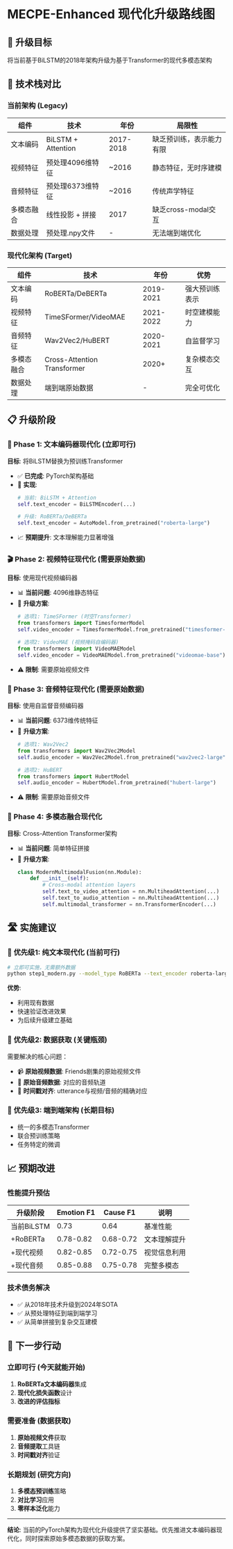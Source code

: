 # MECPE-Enhanced 现代化升级路线图

## 🎯 升级目标
将当前基于BiLSTM的2018年架构升级为基于Transformer的现代多模态架构

## 🔄 技术栈对比

### 当前架构 (Legacy)
| 组件 | 技术 | 年份 | 局限性 |
|------|------|------|---------|
| 文本编码 | BiLSTM + Attention | 2017-2018 | 缺乏预训练，表示能力有限 |
| 视频特征 | 预处理4096维特征 | ~2016 | 静态特征，无时序建模 |
| 音频特征 | 预处理6373维特征 | ~2016 | 传统声学特征 |
| 多模态融合 | 线性投影 + 拼接 | 2017 | 缺乏cross-modal交互 |
| 数据处理 | 预处理.npy文件 | - | 无法端到端优化 |

### 现代化架构 (Target)
| 组件 | 技术 | 年份 | 优势 |
|------|------|------|------|
| 文本编码 | RoBERTa/DeBERTa | 2019-2021 | 强大预训练表示 |
| 视频特征 | TimeSFormer/VideoMAE | 2021-2022 | 时空建模能力 |
| 音频特征 | Wav2Vec2/HuBERT | 2020-2021 | 自监督学习 |
| 多模态融合 | Cross-Attention Transformer | 2020+ | 复杂模态交互 |
| 数据处理 | 端到端原始数据 | - | 完全可优化 |

## 📋 升级阶段

### 🚀 Phase 1: 文本编码器现代化 (立即可行)
**目标**: 将BiLSTM替换为预训练Transformer
- ✅ **已完成**: PyTorch架构基础
- 🔧 **实现**:
  ```python
  # 当前: BiLSTM + Attention
  self.text_encoder = BiLSTMEncoder(...)
  
  # 升级: RoBERTa/DeBERTa
  self.text_encoder = AutoModel.from_pretrained("roberta-large")
  ```
- 📈 **预期提升**: 文本理解能力显著增强

### 🎬 Phase 2: 视频特征现代化 (需要原始数据)
**目标**: 使用现代视频编码器
- 📊 **当前问题**: 4096维静态特征
- 🎯 **升级方案**:
  ```python
  # 选项1: TimeSFormer (时空Transformer)
  from transformers import TimesformerModel
  self.video_encoder = TimesformerModel.from_pretrained("timesformer-base")
  
  # 选项2: VideoMAE (视频掩码自编码器)
  from transformers import VideoMAEModel
  self.video_encoder = VideoMAEModel.from_pretrained("videomae-base")
  ```
- ⚠️ **限制**: 需要原始视频文件

### 🎵 Phase 3: 音频特征现代化 (需要原始数据)
**目标**: 使用自监督音频编码器
- 📊 **当前问题**: 6373维传统特征
- 🎯 **升级方案**:
  ```python
  # 选项1: Wav2Vec2
  from transformers import Wav2Vec2Model
  self.audio_encoder = Wav2Vec2Model.from_pretrained("wav2vec2-large")
  
  # 选项2: HuBERT
  from transformers import HubertModel
  self.audio_encoder = HubertModel.from_pretrained("hubert-large")
  ```
- ⚠️ **限制**: 需要原始音频文件

### 🔗 Phase 4: 多模态融合现代化
**目标**: Cross-Attention Transformer架构
- 📊 **当前问题**: 简单特征拼接
- 🎯 **升级方案**:
  ```python
  class ModernMultimodalFusion(nn.Module):
      def __init__(self):
          # Cross-modal attention layers
          self.text_to_video_attention = nn.MultiheadAttention(...)
          self.text_to_audio_attention = nn.MultiheadAttention(...)
          self.multimodal_transformer = nn.TransformerEncoder(...)
  ```

## 🛣️ 实施建议

### 🥇 **优先级1: 纯文本现代化** (当前可行)
```bash
# 立即可实施，无需额外数据
python step1_modern.py --model_type RoBERTa --text_encoder roberta-large
```
**优势**: 
- 利用现有数据
- 快速验证改进效果
- 为后续升级建立基础

### 🥈 **优先级2: 数据获取** (关键瓶颈)
需要解决的核心问题：
- 📹 **原始视频数据**: Friends剧集的原始视频文件
- 🎵 **原始音频数据**: 对应的音频轨道
- 🔗 **时间戳对齐**: utterance与视频/音频的精确对应

### 🥉 **优先级3: 端到端架构** (长期目标)
- 统一的多模态Transformer
- 联合预训练策略
- 任务特定的微调

## 📈 预期改进

### 性能提升预估
| 升级阶段 | Emotion F1 | Cause F1 | 说明 |
|----------|------------|----------|------|
| 当前BiLSTM | 0.73 | 0.64 | 基准性能 |
| +RoBERTa | 0.78-0.82 | 0.68-0.72 | 文本理解提升 |
| +现代视频 | 0.82-0.85 | 0.72-0.75 | 视觉信息利用 |
| +现代音频 | 0.85-0.88 | 0.75-0.78 | 完整多模态 |

### 技术债务解决
- ✅ 从2018年技术升级到2024年SOTA
- ✅ 从预处理特征到端到端学习
- ✅ 从简单拼接到复杂交互建模

## 🎯 下一步行动

### 立即可行 (今天就能开始)
1. **RoBERTa文本编码器**集成
2. **现代化损失函数**设计
3. **改进的评估指标**

### 需要准备 (数据获取)
1. **原始视频文件**获取
2. **音频提取**工具链
3. **时间戳对齐**验证

### 长期规划 (研究方向)
1. **多模态预训练**策略
2. **对比学习**应用
3. **零样本泛化**能力

---

**结论**: 当前的PyTorch架构为现代化升级提供了坚实基础。优先推进文本编码器现代化，同时探索原始多模态数据的获取方案。